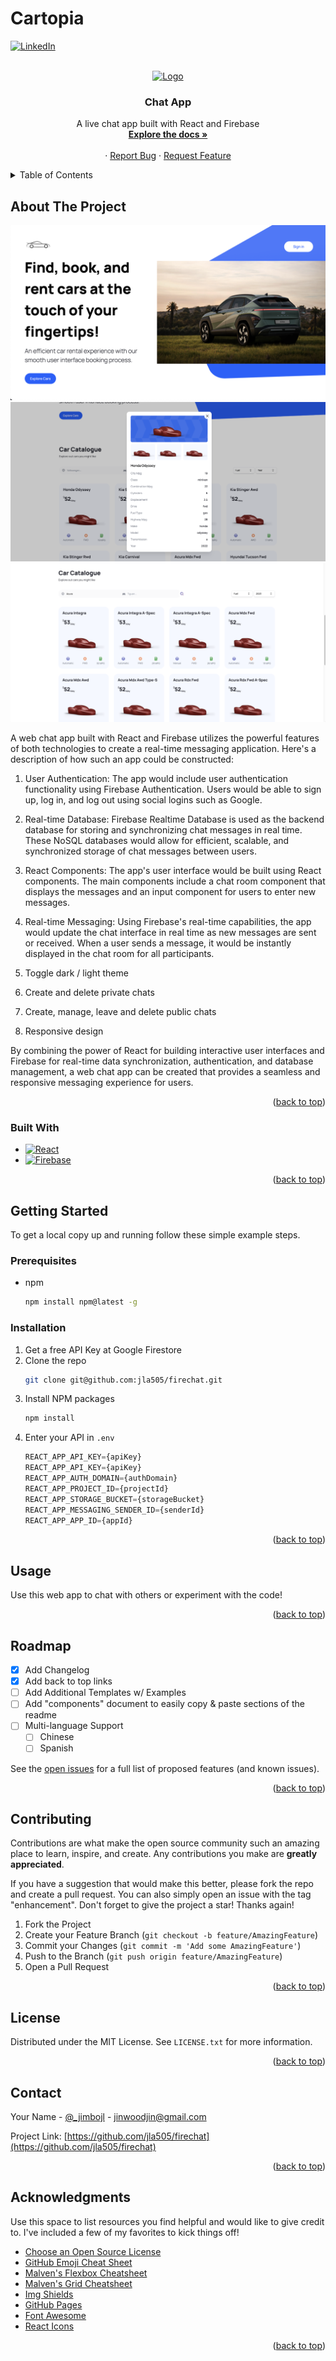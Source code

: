 # Cartopia 

<!-- Improved compatibility of back to top link: See: https://github.com/othneildrew/Best-README-Template/pull/73 -->
<a name="readme-top"></a>
<!--
*** Thanks for checking out the Best-README-Template. If you have a suggestion
*** that would make this better, please fork the repo and create a pull request
*** or simply open an issue with the tag "enhancement".
*** Don't forget to give the project a star!
*** Thanks again! Now go create something AMAZING! :D
-->

<!-- PROJECT SHIELDS -->
<!--
*** I'm using markdown "reference style" links for readability.
*** Reference links are enclosed in brackets [ ] instead of parentheses ( ).
*** See the bottom of this document for the declaration of the reference variables
*** for contributors-url, forks-url, etc. This is an optional, concise syntax you may use.
*** https://www.markdownguide.org/basic-syntax/#reference-style-links
-->
[![LinkedIn][linkedin-shield]][linkedin-url]

<!-- PROJECT LOGO -->
<br />
<div align="center">
  <a href="https://github.com/jla505/firechat">
    <img src="public/logo192.png" alt="Logo" width="80" height="80">
  </a>

  <h3 align="center">Chat App</h3>

  <p align="center">
    A live chat app built with React and Firebase
    <br />
    <a href="https://github.com/jla505/firechat"><strong>Explore the docs »</strong></a>
    <br />
    <br />
    ·
    <a href="https://github.com/jla505/firechat/issues">Report Bug</a>
    ·
    <a href="https://github.com/jla505/firechat/issues">Request Feature</a>
  </p>
</div>



<!-- TABLE OF CONTENTS -->
<details>
  <summary>Table of Contents</summary>
  <ol>
    <li>
      <a href="#about-the-project">About The Project</a>
      <ul>
        <li><a href="#built-with">Built With</a></li>
      </ul>
    </li>
    <li>
      <a href="#getting-started">Getting Started</a>
      <ul>
        <li><a href="#prerequisites">Prerequisites</a></li>
        <li><a href="#installation">Installation</a></li>
      </ul>
    </li>
    <li><a href="#usage">Usage</a></li>
    <li><a href="#roadmap">Roadmap</a></li>
    <li><a href="#contributing">Contributing</a></li>
    <li><a href="#license">License</a></li>
    <li><a href="#contact">Contact</a></li>
    <li><a href="#acknowledgments">Acknowledgments</a></li>
  </ol>
</details>



<!-- ABOUT THE PROJECT -->
## About The Project

[![Product Name Screen Shot][product-screenshot]](https://example.com)
[![Product Name Screen Shot][product-screenshot2]](https://example.com)
[![Product Name Screen Shot][product-screenshot3]](https://example.com)

A web chat app built with React and Firebase utilizes the powerful features of both technologies to create a real-time messaging application. Here's a description of how such an app could be constructed:

1. User Authentication: The app would include user authentication functionality using Firebase Authentication. Users would be able to sign up, log in, and log out using social logins such as Google.

2. Real-time Database: Firebase Realtime Database is used as the backend database for storing and synchronizing chat messages in real time. These NoSQL databases would allow for efficient, scalable, and synchronized storage of chat messages between users.

3. React Components: The app's user interface would be built using React components. The main components include a chat room component that displays the messages and an input component for users to enter new messages.

4. Real-time Messaging: Using Firebase's real-time capabilities, the app would update the chat interface in real time as new messages are sent or received. When a user sends a message, it would be instantly displayed in the chat room for all participants. 

5. Toggle dark / light theme

6. Create and delete private chats

7. Create, manage, leave and delete public chats

8. Responsive design

By combining the power of React for building interactive user interfaces and Firebase for real-time data synchronization, authentication, and database management, a web chat app can be created that provides a seamless and responsive messaging experience for users.

<p align="right">(<a href="#readme-top">back to top</a>)</p>

### Built With

* [![React][React.js]][React-url]
* [![Firebase][Firebase.com]][Firebase-url]

<p align="right">(<a href="#readme-top">back to top</a>)</p>

<!-- GETTING STARTED -->
## Getting Started

To get a local copy up and running follow these simple example steps.

### Prerequisites

* npm
  ```sh
  npm install npm@latest -g
  ```

### Installation

1. Get a free API Key at Google Firestore 
2. Clone the repo
   ```sh
   git clone git@github.com:jla505/firechat.git
   ```
3. Install NPM packages
   ```sh
   npm install
   ```
4. Enter your API in `.env`
   ```js
   REACT_APP_API_KEY={apiKey}
   REACT_APP_API_KEY={apiKey}
   REACT_APP_AUTH_DOMAIN={authDomain}
   REACT_APP_PROJECT_ID={projectId}
   REACT_APP_STORAGE_BUCKET={storageBucket}
   REACT_APP_MESSAGING_SENDER_ID={senderId}
   REACT_APP_APP_ID={appId}
   ```

<p align="right">(<a href="#readme-top">back to top</a>)</p>



<!-- USAGE EXAMPLES -->
## Usage

Use this web app to chat with others or experiment with the code!

<p align="right">(<a href="#readme-top">back to top</a>)</p>



<!-- ROADMAP -->
## Roadmap

- [x] Add Changelog
- [x] Add back to top links
- [ ] Add Additional Templates w/ Examples
- [ ] Add "components" document to easily copy & paste sections of the readme
- [ ] Multi-language Support
    - [ ] Chinese
    - [ ] Spanish

See the [open issues](https://github.com/jla505/firechat/issues) for a full list of proposed features (and known issues).

<p align="right">(<a href="#readme-top">back to top</a>)</p>



<!-- CONTRIBUTING -->
## Contributing

Contributions are what make the open source community such an amazing place to learn, inspire, and create. Any contributions you make are **greatly appreciated**.

If you have a suggestion that would make this better, please fork the repo and create a pull request. You can also simply open an issue with the tag "enhancement".
Don't forget to give the project a star! Thanks again!

1. Fork the Project
2. Create your Feature Branch (`git checkout -b feature/AmazingFeature`)
3. Commit your Changes (`git commit -m 'Add some AmazingFeature'`)
4. Push to the Branch (`git push origin feature/AmazingFeature`)
5. Open a Pull Request

<p align="right">(<a href="#readme-top">back to top</a>)</p>



<!-- LICENSE -->
## License

Distributed under the MIT License. See `LICENSE.txt` for more information.

<p align="right">(<a href="#readme-top">back to top</a>)</p>



<!-- CONTACT -->
## Contact

Your Name - [@_jimbojl](https://twitter.com/_jimbojl) - jinwoodjin@gmail.com

Project Link: [https://github.com/jla505/firechat](https://github.com/jla505/firechat)

<p align="right">(<a href="#readme-top">back to top</a>)</p>

<!-- ACKNOWLEDGMENTS -->
## Acknowledgments

Use this space to list resources you find helpful and would like to give credit to. I've included a few of my favorites to kick things off!

* [Choose an Open Source License](https://choosealicense.com)
* [GitHub Emoji Cheat Sheet](https://www.webpagefx.com/tools/emoji-cheat-sheet)
* [Malven's Flexbox Cheatsheet](https://flexbox.malven.co/)
* [Malven's Grid Cheatsheet](https://grid.malven.co/)
* [Img Shields](https://shields.io)
* [GitHub Pages](https://pages.github.com)
* [Font Awesome](https://fontawesome.com)
* [React Icons](https://react-icons.github.io/react-icons/search)

<p align="right">(<a href="#readme-top">back to top</a>)</p>

<!-- MARKDOWN LINKS & IMAGES -->
<!-- https://www.markdownguide.org/basic-syntax/#reference-style-links -->
[linkedin-shield]: https://img.shields.io/badge/-LinkedIn-black.svg?style=for-the-badge&logo=linkedin&colorB=555
[linkedin-url]: https://www.linkedin.com/in/jin-liang/
[product-screenshot]: public/Screenshot1.png
[product-screenshot2]: public/Screenshot2.png
[product-screenshot3]: public/Screenshot3.png
[React.js]: https://img.shields.io/badge/React-20232A?style=for-the-badge&logo=react&logoColor=61DAFB
[React-url]: https://reactjs.org/
[Firebase.com]: https://img.shields.io/badge/firebase-%23039BE5.svg?style=for-the-badge&logo=firebase
[Firebase-url]: https://firebase.google.com/?gad=1&gclid=Cj0KCQjw2eilBhCCARIsAG0Pf8t2asDzDpbc8faGmt2duOrqyMrAMkVL1_EE-ZOY6xe_90xF_6nNgUoaAkuaEALw_wcB&gclsrc=aw.ds